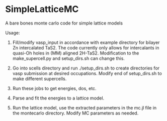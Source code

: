 # SimpleLatticeMC
A bare bones monte carlo code for simple lattice models

Usage:

1. Fill/modify vasp_input in accordance with example
directory for bilayer Zn intercalated TaS2. The code
currently only allows for intercalants in quasi-Oh
holes in (MM) aligned 2H-TaS2. Modification to the
make_supercell.py and setup_dirs.sh can change this.

2. Go into scells directory and run ./setup_dirs.sh to
create directories for vasp submission at desired
occupations. Modify end of setup_dirs.sh to make
different supercells.

3. Run these jobs to get energies, dos, etc.

4. Parse and fit the energies to a lattice model.

5. Run the lattice model, use the extracted parameters
in the mc.jl file in the montecarlo directory.
Modify MC parameters as needed.

